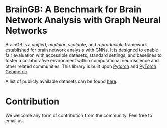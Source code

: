 # BrainGB: A Benchmark for Brain Network Analysis with Graph Neural Networks

BrainGB is a *unified*, *modular*, *scalable*, and *reproducible* framework established for brain network analysis with GNNs. It is designed to enable fair evaluation with accessible datasets, standard settings, and baselines to foster a collaborative environment within computational neuroscience and other related communities. This library is built upon [Pytorch](https://pytorch.org) and [PyTorch Geometric](https://pytorch-geometric.readthedocs.io/en/latest/).

A list of publicly available datasets can be found [here](/datasets).

# Contribution

We welcome any form of contribution from the community. Feel free to email us.
